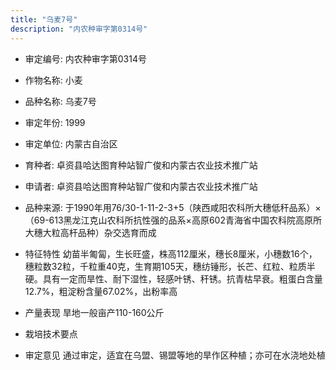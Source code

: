 ```yaml
---
title: "乌麦7号"
description: "内农种审字第0314号"
---
```

* 审定编号:  内农种审字第0314号

*  作物名称:  小麦

*  品种名称:  乌麦7号

*  审定年份:  1999

*  审定单位:  内蒙古自治区

* 育种者:  卓资县哈达图育种站智广俊和内蒙古农业技术推广站

*  申请者:  卓资县哈达图育种站智广俊和内蒙古农业技术推广站

*  品种来源:  于1990年用76/30-1-11-2-3+5（陕西咸阳农科所大穗低秆品系）×（69-613黑龙江克山农科所抗性强的品系×高原602青海省中国农科院高原所大穗大粒高杆品种）杂交选育而成


*  特征特性
幼苗半匍匐，生长旺盛，株高112厘米，穗长8厘米，小穗数16个，穗粒数32粒，千粒重40克，生育期105天，穗纺锤形，长芒、红粒、粒质半硬。具有一定而旱性、耐下湿性，轻感叶锈、秆锈。抗青枯早衰。粗蛋白含量12.7%，粗淀粉含量67.02%，出粉率高


*  产量表现
旱地一般亩产110-160公斤


*  栽培技术要点


*  审定意见
通过审定，适宜在乌盟、锡盟等地的旱作区种植；亦可在水浇地处植

